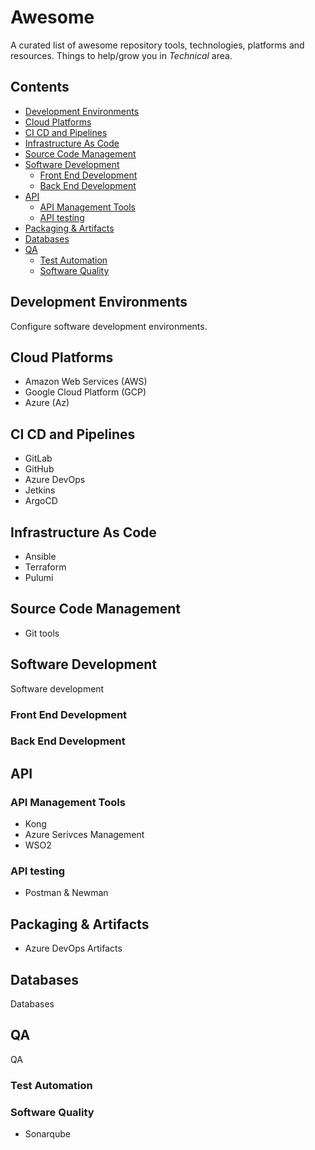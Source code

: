 # Awesome
A curated list of awesome repository tools, technologies, platforms and resources. Things to help/grow you in *Technical* area.

## Contents

- [Development Environments](#development-environments)
- [Cloud Platforms](#cloud-platforms)
- [CI CD and Pipelines](#ci-cd-and-pipelines)
- [Infrastructure As Code](#infrastructure-as-code)
- [Source Code Management](#source-code-management)
- [Software Development](#software-development)
  * [Front End Development](#front-end-development)
  * [Back End Development](#back-end-development)
- [API](#api)
  * [API Management Tools](#api-management-tools)
  * [API testing](#api-testing)
- [Packaging & Artifacts](#packaging---artifacts)
- [Databases](#databases)
- [QA](#qa)
  * [Test Automation](#test-automation)
  * [Software Quality](#software-quality)

## Development Environments

Configure software development environments.

## Cloud Platforms

- Amazon Web Services (AWS)
- Google Cloud Platform (GCP)
- Azure (Az)

## CI CD and Pipelines

- GitLab
- GitHub
- Azure DevOps
- Jetkins
- ArgoCD

## Infrastructure As Code

- Ansible
- Terraform
- Pulumi

## Source Code Management

- Git tools

## Software Development

Software development

### Front End Development

### Back End Development

## API


### API Management Tools

- Kong
- Azure Serivces Management
- WSO2

### API testing

- Postman & Newman

## Packaging & Artifacts

- Azure DevOps Artifacts
  
## Databases

Databases

## QA

QA

### Test Automation

### Software Quality

- Sonarqube